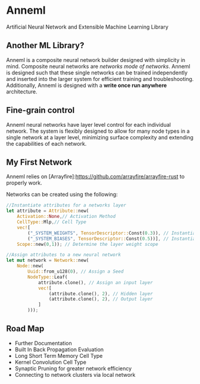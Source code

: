 # Anneml

Artificial Neural Network and Extensible Machine Learning Library

## Another ML Library?

Anneml is a composite neural network builder designed with simplicity in mind. Composite neural networks are *networks mode of networks*. Anneml is designed such that these single networks can be trained independently and inserted into the larger system for efficient training and troubleshooting. Additionally, Anneml is designed with a **write once run anywhere** architecture.

## Fine-grain control

Anneml neural networks have layer level control for each individual network. The system is flexibly designed to allow for many node types in a single network at a layer level, minimizing surface complexity and extending the capabilities of each network.

## My First Network
Anneml relies on [Arrayfire]:https://github.com/arrayfire/arrayfire-rust  to properly work.

Networks can be created using the following: 

```rust
//Instantiate attributes for a networks layer
let attribute = Attribute::new(
    Activation::None,// Activation Method
    CellType::Mlp,// Cell Type
    vec![
    	("_SYSTEM_WEIGHTS", TensorDescriptor::Const(0.3)), // Instantiate Weight Values
    	("_SYSTEM_BIASES", TensorDescriptor::Const(0.5))], // Instantiate Bias Values
    Scope::new(0,1)); // Determine the layer weight scope

//Assign attributes to a new neural network
let mut network = Network::new(
    Node::new(
        Uuid::from_u128(0), // Assign a Seed
        NodeType::Leaf(
            attribute.clone(), // Assign an input layer
            vec![
                (attribute.clone(), 2), // Hidden layer
                (attribute.clone(), 2), // Output layer
            ]
        )));
```



## Road Map

- Further Documentation
- Built In Back Propagation Evaluation
- Long Short Term Memory Cell Type
- Kernel Convolution Cell Type
- Synaptic Pruning for greater network efficiency
- Connecting to network clusters via local network

